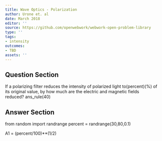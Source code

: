 ```yaml
---
title: Wave Optics - Polarization
author: Urone et. al
date: March 2018
editor: ''
source: https://github.com/openwebwork/webwork-open-problem-library
type: ''
tags:
- intensity
outcomes:
- TBD
assets: ''
---
```


## Question Section 

If a polarizing filter reduces the intensity of polarized light to(percent)(%) of its original value, by how much are the electric and magnetic fields reduced?
ans_rule(40)


## Answer Section

from random import randrange
percent = randrange(30,80,0.1)

A1 = (percent/100)**(1/2)